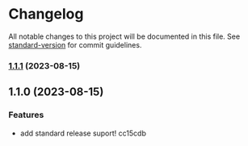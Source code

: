 # Changelog

All notable changes to this project will be documented in this file. See [standard-version](https://github.com/conventional-changelog/standard-version) for commit guidelines.

### [1.1.1](///compare/v1.1.0...v1.1.1) (2023-08-15)

## 1.1.0 (2023-08-15)


### Features

* add standard release suport! cc15cdb

